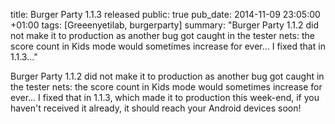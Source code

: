 title: Burger Party 1.1.3 released
public: true
pub_date: 2014-11-09 23:05:00 +01:00
tags: [Greeenyetilab, burgerparty]
summary: "Burger Party 1.1.2 did not make it to production as another bug got caught in the tester nets: the score count in Kids mode would sometimes increase for ever... I fixed that in 1.1.3..."


Burger Party 1.1.2 did not make it to production as another bug got caught in the tester nets: the score count in Kids mode would sometimes increase for ever... I fixed that in 1.1.3, which made it to production this week-end, if you haven't received it already, it should reach your Android devices soon!
